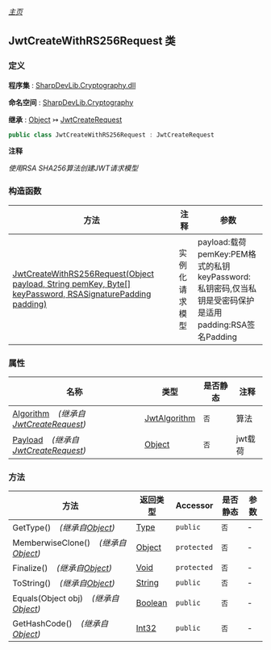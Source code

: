 ###### [主页](./Index.md "主页")

## JwtCreateWithRS256Request 类

### 定义

**程序集** : [SharpDevLib.Cryptography.dll](./SharpDevLib.Cryptography.assembly.md "SharpDevLib.Cryptography.dll")

**命名空间** : [SharpDevLib.Cryptography](./SharpDevLib.Cryptography.namespace.md "SharpDevLib.Cryptography")

**继承** : [Object](https://learn.microsoft.com/en-us/dotnet/api/system.object "Object") ↣ [JwtCreateRequest](./SharpDevLib.Cryptography.JwtCreateRequest.md "JwtCreateRequest")

``` csharp
public class JwtCreateWithRS256Request : JwtCreateRequest
```

**注释**

*使用RSA SHA256算法创建JWT请求模型*


### 构造函数

|方法|注释|参数|
|---|---|---|
|[JwtCreateWithRS256Request(Object payload, String pemKey, Byte[] keyPassword, RSASignaturePadding padding)](./SharpDevLib.Cryptography.JwtCreateWithRS256Request.ctor.Object.String.Byte.RSASignaturePadding.md "JwtCreateWithRS256Request(Object payload, String pemKey, Byte[] keyPassword, RSASignaturePadding padding)")|实例化请求模型|payload:载荷<br>pemKey:PEM格式的私钥<br>keyPassword:私钥密码,仅当私钥是受密码保护是适用<br>padding:RSA签名Padding|


### 属性

|名称|类型|是否静态|注释|
|---|---|---|---|
|[Algorithm](./SharpDevLib.Cryptography.JwtCreateRequest.Algorithm.md "Algorithm")&nbsp;&nbsp;&nbsp;&nbsp;*(继承自[JwtCreateRequest](./SharpDevLib.Cryptography.JwtCreateRequest.md "JwtCreateRequest"))*|[JwtAlgorithm](./SharpDevLib.Cryptography.JwtAlgorithm.md "JwtAlgorithm")|`否`|算法|
|[Payload](./SharpDevLib.Cryptography.JwtCreateRequest.Payload.md "Payload")&nbsp;&nbsp;&nbsp;&nbsp;*(继承自[JwtCreateRequest](./SharpDevLib.Cryptography.JwtCreateRequest.md "JwtCreateRequest"))*|[Object](https://learn.microsoft.com/en-us/dotnet/api/system.object "Object")|`否`|jwt载荷|


### 方法

|方法|返回类型|Accessor|是否静态|参数|
|---|---|---|---|---|
|GetType()&nbsp;&nbsp;&nbsp;&nbsp;*(继承自[Object](https://learn.microsoft.com/en-us/dotnet/api/system.object "Object"))*|[Type](https://learn.microsoft.com/en-us/dotnet/api/system.type "Type")|`public`|`否`|-|
|MemberwiseClone()&nbsp;&nbsp;&nbsp;&nbsp;*(继承自[Object](https://learn.microsoft.com/en-us/dotnet/api/system.object "Object"))*|[Object](https://learn.microsoft.com/en-us/dotnet/api/system.object "Object")|`protected`|`否`|-|
|Finalize()&nbsp;&nbsp;&nbsp;&nbsp;*(继承自[Object](https://learn.microsoft.com/en-us/dotnet/api/system.object "Object"))*|[Void](https://learn.microsoft.com/en-us/dotnet/api/system.void "Void")|`protected`|`否`|-|
|ToString()&nbsp;&nbsp;&nbsp;&nbsp;*(继承自[Object](https://learn.microsoft.com/en-us/dotnet/api/system.object "Object"))*|[String](https://learn.microsoft.com/en-us/dotnet/api/system.string "String")|`public`|`否`|-|
|Equals(Object obj)&nbsp;&nbsp;&nbsp;&nbsp;*(继承自[Object](https://learn.microsoft.com/en-us/dotnet/api/system.object "Object"))*|[Boolean](https://learn.microsoft.com/en-us/dotnet/api/system.boolean "Boolean")|`public`|`否`|-|
|GetHashCode()&nbsp;&nbsp;&nbsp;&nbsp;*(继承自[Object](https://learn.microsoft.com/en-us/dotnet/api/system.object "Object"))*|[Int32](https://learn.microsoft.com/en-us/dotnet/api/system.int32 "Int32")|`public`|`否`|-|


